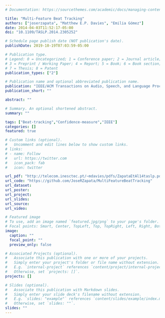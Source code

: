 ```yaml
---
# Documentation: https://sourcethemes.com/academic/docs/managing-content/

title: "Multi-Feature Beat Tracking"
authors: ["joserzapata", "Matthew E.P. Davies", "Emilia Gómez"]
date: 2014-04-03T11:52:17-05:00
doi: "10.1109/TASLP.2014.2305252"

# Schedule page publish date (NOT publication's date).
publishDate: 2019-10-19T07:03:59-05:00

# Publication type.
# Legend: 0 = Uncategorized; 1 = Conference paper; 2 = Journal article;
# 3 = Preprint / Working Paper; 4 = Report; 5 = Book; 6 = Book section;
# 7 = Thesis; 8 = Patent
publication_types: ["2"]

# Publication name and optional abbreviated publication name.
publication: "IEEE/ACM Transactions on Audio, Speech, and Language Processing, Vol. 22, No. 4, P. 816-825"
publication_short: ""

abstract: ""

# Summary. An optional shortened abstract.
summary: ""

tags: ["Beat-tracking","Confidence-measure","IEEE"]
categories: []
featured: true

# Custom links (optional).
#   Uncomment and edit lines below to show custom links.
# links:
# - name: Follow
#   url: https://twitter.com
#   icon_pack: fab
#   icon: twitter

url_pdf: "http://telecom.inesctec.pt/~mdavies/pdfs/ZapataEtAl14taslp.pdf"
url_code: "https://github.com/JoseRZapata/MultiFeatureBeatTracking"
url_dataset:
url_poster:
url_project:
url_slides:
url_source:
url_video:

# Featured image
# To use, add an image named `featured.jpg/png` to your page's folder. 
# Focal points: Smart, Center, TopLeft, Top, TopRight, Left, Right, BottomLeft, Bottom, BottomRight.
image:
  caption: ""
  focal_point: ""
  preview_only: false

# Associated Projects (optional).
#   Associate this publication with one or more of your projects.
#   Simply enter your project's folder or file name without extension.
#   E.g. `internal-project` references `content/project/internal-project/index.md`.
#   Otherwise, set `projects: []`.
projects: []

# Slides (optional).
#   Associate this publication with Markdown slides.
#   Simply enter your slide deck's filename without extension.
#   E.g. `slides: "example"` references `content/slides/example/index.md`.
#   Otherwise, set `slides: ""`.
slides: ""
---
```

